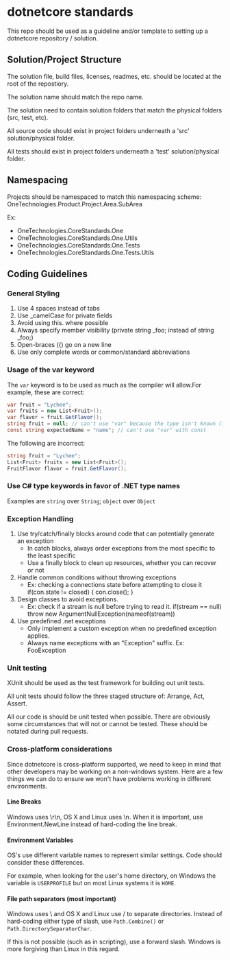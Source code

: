 # dotnetcore standards
This repo should be used as a guideline and/or template to setting up a dotnetcore repository / solution.

## Solution/Project Structure

The solution file, build files, licenses, readmes, etc. should be located at the root of the repostiory.

The solution name should match the repo name.

The solution need to contain solution folders that match the physical folders (src, test, etc).

All source code should exist in project folders underneath a 'src' solution/physical folder.

All tests should exist in project folders underneath a 'test' solution/physical folder.

## Namespacing

Projects should be namespaced to match this namespacing scheme: OneTechnologies.Product.Project.Area.SubArea

Ex:
- OneTechnologies.CoreStandards.One
- OneTechnologies.CoreStandards.One.Utils
- OneTechnologies.CoreStandards.One.Tests
- OneTechnologies.CoreStandards.One.Tests.Utils
 
## Coding Guidelines

### General Styling

1. Use 4 spaces instead of tabs
2. Use \_camelCase for private fields
3. Avoid using this. where possible
4. Always specify member visibility (private string \_foo; instead of string \_foo;)
5. Open-braces ({) go on a new line
6. Use only complete words or common/standard abbreviations

### Usage of the var keyword

The <code>var</code> keyword is to be used as much as the compiler will allow.For example, these are correct:

```csharp
var fruit = "Lychee";
var fruits = new List<Fruit>();
var flavor = fruit.GetFlavor();
string fruit = null; // can't use "var" because the type isn't known (though you could do (string)null, don't!)
const string expectedName = "name"; // can't use "var" with const
```

The following are incorrect:

```csharp
string fruit = "Lychee";
List<Fruit> fruits = new List<Fruit>();
FruitFlavor flavor = fruit.GetFlavor();
```

### Use C# type keywords in favor of .NET type names

Examples are <code>string</code> over <code>String</code>; <code>object</code> over <code>Object</code>

### Exception Handling

1. Use try/catch/finally blocks around code that can potentially generate an exception
    - In catch blocks, always order exceptions from the most specific to the least specific
    - Use a finally block to clean up resources, whether you can recover or not
2. Handle common conditions without throwing exceptions
    - Ex: checking a connections state before attempting to close it if(con.state != closed) { con.close(); }
3. Design classes to avoid exceptions. 
    - Ex: check if a stream is null before trying to read it. if(stream == null) throw new ArgumentNullException(nameof(stream))
4. Use predefined .net exceptions
    - Only implement a custom exception when no predefined exception applies.
    - Always name exceptions with an "Exception" suffix. Ex: FooException

### Unit testing

XUnit should be used as the test framework for building out unit tests.

All unit tests should follow the three staged structure of: Arrange, Act, Assert.

All our code is should be unit tested when possible. There are obviously some circumstances that will not or cannot be tested. These should be notated during pull requests.

### Cross-platform considerations

Since dotnetcore is cross-platform supported, we need to keep in mind that other developers may be working on a non-windows system. Here are a few things we can do to ensure we won't have problems working in different environments.

#### Line Breaks

Windows uses \r\n, OS X and Linux uses \n. When it is important, use Environment.NewLine instead of hard-coding the line break.

#### Environment Variables

OS's use different variable names to represent similar settings. Code should consider these differences.

For example, when looking for the user's home directory, on Windows the variable is <code>USERPROFILE</code> but on most Linux systems it is <code>HOME</code>.

#### File path separators (most important)

Windows uses \ and OS X and Linux use / to separate directories. Instead of hard-coding either type of slash, use <code>Path.Combine()</code> or <code>Path.DirectorySeparatorChar</code>.

If this is not possible (such as in scripting), use a forward slash. Windows is more forgiving than Linux in this regard.
